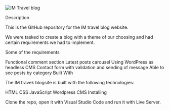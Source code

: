 ![IM Travel blog](https://github.com/EskanderAmadov/Prosjekt_eksamen_iskander/assets/114715507/6d0ca50e-0ad4-4821-ae4d-968b5eac629f)

Description

This is the GitHub repository for the IM travel blog website.

We were tasked to create a blog with a theme of our choosing and had certain requirements we had to implement.

Some of the requirements

Functional comment section
Latest posts carousel
Using WordPress as headless CMS
Contact form with validation and sending of message
Able to see posts by category
Built With

The IM travek blogsite is built with the following technologies:

HTML
CSS
JavaScript
Wordpress CMS
Installing

Clone the repo, open it with Visual Studio Code and run it with Live Server.
